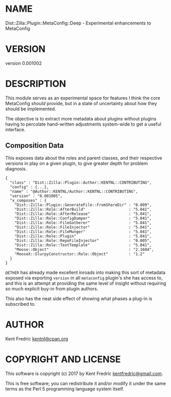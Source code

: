 # NAME

Dist::Zilla::Plugin::MetaConfig::Deep - Experimental enhancements to MetaConfig

# VERSION

version 0.001002

# DESCRIPTION

This module serves as an experimental space for features I think the core MetaConfig _should_
provide, but in a state of uncertainty about how they should be implemented.

The objective is to extract more metadata about plugins without plugins having to percolate
hand-written adjustments system-wide to get a useful interface.

## Composition Data

This exposes data about the roles and parent classes, and their respective versions in play
on a given plugin, to give greater depth for problem diagnosis.

    {
      "class" : "Dist::Zilla::Plugin::Author::KENTNL::CONTRIBUTING",
      "config" : {...},
      "name" : "@Author::KENTNL/Author::KENTNL::CONTRIBUTING",
      "version" : "0.001005",
      "x_composes" : {
        "Dist::Zilla::Plugin::GenerateFile::FromShareDir" : "0.009",
        "Dist::Zilla::Role::AfterBuild"                   : "5.041",
        "Dist::Zilla::Role::AfterRelease"                 : "5.041",
        "Dist::Zilla::Role::ConfigDumper"                 : "5.041",
        "Dist::Zilla::Role::FileGatherer"                 : "5.041",
        "Dist::Zilla::Role::FileInjector"                 : "5.041",
        "Dist::Zilla::Role::FileMunger"                   : "5.041",
        "Dist::Zilla::Role::Plugin"                       : "5.041",
        "Dist::Zilla::Role::RepoFileInjector"             : "0.005",
        "Dist::Zilla::Role::TextTemplate"                 : "5.041",
        "Moose::Object"                                   : "2.1604",
        "MooseX::SlurpyConstructor::Role::Object"         : "1.2"
      }
    }

`@ETHER` has already made excellent inroads into making this sort of metadata exposed
via exporting `version` in all `metaconfig` plugin's she has access to, and this is an attempt
at providing the same level of insight without requiring so much explicit buy-in from plugin authors.

This also has the neat side effect of showing what phases a plug-in is subscribed to.

# AUTHOR

Kent Fredric <kentnl@cpan.org>

# COPYRIGHT AND LICENSE

This software is copyright (c) 2017 by Kent Fredric <kentfredric@gmail.com>.

This is free software; you can redistribute it and/or modify it under
the same terms as the Perl 5 programming language system itself.
